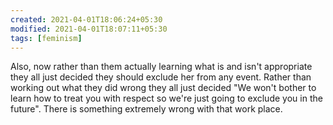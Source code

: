 ```yaml
---
created: 2021-04-01T18:06:24+05:30
modified: 2021-04-01T18:07:11+05:30
tags: [feminism]
---
```


 Also, now rather than them actually learning what is and isn't appropriate they all just decided they should exclude her from any event. Rather than working out what they did wrong they all just decided "We won't bother to learn how to treat you with respect so we're just going to exclude you in the future".   There is something extremely wrong with that work place. 
